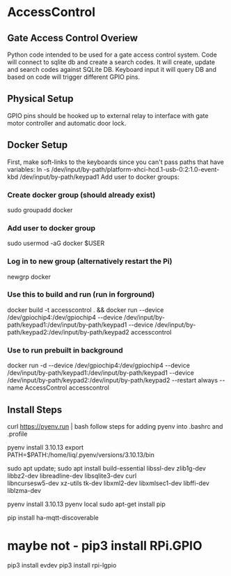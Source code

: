 # AccessControl
## Gate Access Control Overiew

Python code intended to be used for a gate access control system. Code will connect to sqlite db and create a search codes.
It will create, update and search codes against SQLite DB. Keyboard input it will query DB and based on code will trigger different GPIO pins. 

## Physical Setup
GPIO pins should be hooked up to external relay to interface with gate motor controller and automatic door lock.

## Docker Setup
First, make soft-links to the keyboards since you can't pass paths that have variables:
ln -s /dev/input/by-path/platform-xhci-hcd.1-usb-0:2:1.0-event-kbd /dev/input/by-path/keypad1
Add user to docker groups:
### Create docker group (should already exist)
sudo groupadd docker

### Add user to docker group
sudo usermod -aG docker $USER

### Log in to new group (alternatively restart the Pi)
newgrp docker

### Use this to build and run (run in forground)
docker build -t accesscontrol . && docker run --device /dev/gpiochip4:/dev/gpiochip4 --device /dev/input/by-path/keypad1:/dev/input/by-path/keypad1 --device /dev/input/by-path/keypad2:/dev/input/by-path/keypad2 accesscontrol

### Use to run prebuilt in background
docker run -d --device /dev/gpiochip4:/dev/gpiochip4 --device /dev/input/by-path/keypad1:/dev/input/by-path/keypad1 --device /dev/input/by-path/keypad2:/dev/input/by-path/keypad2 --restart always --name AccessControl accesscontrol

## Install Steps
curl https://pyenv.run | bash
follow steps for adding pyenv into .bashrc and .profile

pyenv install 3.10.13
export PATH=$PATH:/home/liq/.pyenv/versions/3.10.13/bin

sudo apt update; sudo apt install build-essential libssl-dev zlib1g-dev \
libbz2-dev libreadline-dev libsqlite3-dev curl \
libncursesw5-dev xz-utils tk-dev libxml2-dev libxmlsec1-dev libffi-dev liblzma-dev

pyenv install 3.10.13
pyenv local 
sudo apt-get install pip

pip install ha-mqtt-discoverable
# maybe not - pip3 install RPi.GPIO
pip3 install evdev
pip3 install rpi-lgpio


